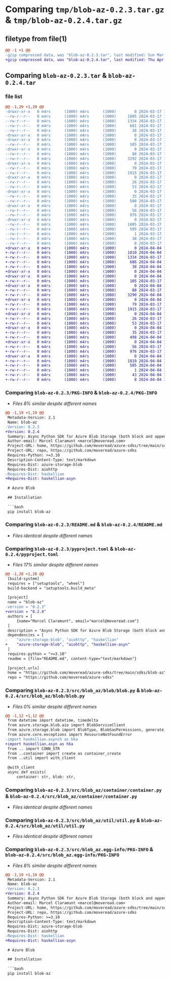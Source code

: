 # Comparing `tmp/blob-az-0.2.3.tar.gz` & `tmp/blob-az-0.2.4.tar.gz`

## filetype from file(1)

```diff
@@ -1 +1 @@
-gzip compressed data, was "blob-az-0.2.3.tar", last modified: Sun Mar 17 17:02:50 2024, max compression
+gzip compressed data, was "blob-az-0.2.4.tar", last modified: Thu Apr  4 17:57:39 2024, max compression
```

## Comparing `blob-az-0.2.3.tar` & `blob-az-0.2.4.tar`

### file list

```diff
@@ -1,29 +1,29 @@
-drwxr-xr-x   0 m4rs      (1000) m4rs      (1000)        0 2024-03-17 17:02:49.993920 blob-az-0.2.3/
--rw-r--r--   0 m4rs      (1000) m4rs      (1000)     1805 2024-03-17 17:02:49.993920 blob-az-0.2.3/PKG-INFO
--rw-r--r--   0 m4rs      (1000) m4rs      (1000)     1334 2024-03-17 17:02:39.000000 blob-az-0.2.3/README.md
--rw-r--r--   0 m4rs      (1000) m4rs      (1000)      681 2024-03-17 17:02:43.000000 blob-az-0.2.3/pyproject.toml
--rw-r--r--   0 m4rs      (1000) m4rs      (1000)       38 2024-03-17 17:02:49.993920 blob-az-0.2.3/setup.cfg
-drwxr-xr-x   0 m4rs      (1000) m4rs      (1000)        0 2024-03-17 17:02:49.983920 blob-az-0.2.3/src/
-drwxr-xr-x   0 m4rs      (1000) m4rs      (1000)        0 2024-03-17 17:02:49.983920 blob-az-0.2.3/src/blob_az/
--rw-r--r--   0 m4rs      (1000) m4rs      (1000)      105 2024-03-17 15:52:25.000000 blob-az-0.2.3/src/blob_az/__init__.py
-drwxr-xr-x   0 m4rs      (1000) m4rs      (1000)        0 2024-03-17 17:02:49.993920 blob-az-0.2.3/src/blob_az/blob/
--rw-r--r--   0 m4rs      (1000) m4rs      (1000)       88 2024-03-17 14:57:22.000000 blob-az-0.2.3/src/blob_az/blob/__init__.py
--rw-r--r--   0 m4rs      (1000) m4rs      (1000)     3292 2024-03-17 15:54:22.000000 blob-az-0.2.3/src/blob_az/blob/blob.py
-drwxr-xr-x   0 m4rs      (1000) m4rs      (1000)        0 2024-03-17 17:02:49.993920 blob-az-0.2.3/src/blob_az/container/
--rw-r--r--   0 m4rs      (1000) m4rs      (1000)       79 2024-03-17 14:57:22.000000 blob-az-0.2.3/src/blob_az/container/__init__.py
--rw-r--r--   0 m4rs      (1000) m4rs      (1000)     1915 2024-03-17 15:54:29.000000 blob-az-0.2.3/src/blob_az/container/container.py
-drwxr-xr-x   0 m4rs      (1000) m4rs      (1000)        0 2024-03-17 17:02:49.993920 blob-az-0.2.3/src/blob_az/env/
--rw-r--r--   0 m4rs      (1000) m4rs      (1000)       26 2024-03-17 15:54:16.000000 blob-az-0.2.3/src/blob_az/env/__init__.py
--rw-r--r--   0 m4rs      (1000) m4rs      (1000)       53 2024-03-17 15:52:19.000000 blob-az-0.2.3/src/blob_az/env/keys.py
-drwxr-xr-x   0 m4rs      (1000) m4rs      (1000)        0 2024-03-17 17:02:49.993920 blob-az-0.2.3/src/blob_az/list/
--rw-r--r--   0 m4rs      (1000) m4rs      (1000)       35 2024-03-17 14:57:22.000000 blob-az-0.2.3/src/blob_az/list/__init__.py
--rw-r--r--   0 m4rs      (1000) m4rs      (1000)      500 2024-03-17 14:57:22.000000 blob-az-0.2.3/src/blob_az/list/list.py
-drwxr-xr-x   0 m4rs      (1000) m4rs      (1000)        0 2024-03-17 17:02:49.993920 blob-az-0.2.3/src/blob_az/util/
--rw-r--r--   0 m4rs      (1000) m4rs      (1000)       56 2024-03-17 14:57:22.000000 blob-az-0.2.3/src/blob_az/util/__init__.py
--rw-r--r--   0 m4rs      (1000) m4rs      (1000)      976 2024-03-17 15:52:48.000000 blob-az-0.2.3/src/blob_az/util/util.py
-drwxr-xr-x   0 m4rs      (1000) m4rs      (1000)        0 2024-03-17 17:02:49.993920 blob-az-0.2.3/src/blob_az.egg-info/
--rw-r--r--   0 m4rs      (1000) m4rs      (1000)     1805 2024-03-17 17:02:49.000000 blob-az-0.2.3/src/blob_az.egg-info/PKG-INFO
--rw-r--r--   0 m4rs      (1000) m4rs      (1000)      505 2024-03-17 17:02:49.000000 blob-az-0.2.3/src/blob_az.egg-info/SOURCES.txt
--rw-r--r--   0 m4rs      (1000) m4rs      (1000)        1 2024-03-17 17:02:49.000000 blob-az-0.2.3/src/blob_az.egg-info/dependency_links.txt
--rw-r--r--   0 m4rs      (1000) m4rs      (1000)       38 2024-03-17 17:02:49.000000 blob-az-0.2.3/src/blob_az.egg-info/requires.txt
--rw-r--r--   0 m4rs      (1000) m4rs      (1000)        8 2024-03-17 17:02:49.000000 blob-az-0.2.3/src/blob_az.egg-info/top_level.txt
+drwxr-xr-x   0 m4rs      (1000) m4rs      (1000)        0 2024-04-04 17:57:39.034859 blob-az-0.2.4/
+-rw-r--r--   0 m4rs      (1000) m4rs      (1000)     1810 2024-04-04 17:57:39.034859 blob-az-0.2.4/PKG-INFO
+-rw-r--r--   0 m4rs      (1000) m4rs      (1000)     1334 2024-03-17 17:02:39.000000 blob-az-0.2.4/README.md
+-rw-r--r--   0 m4rs      (1000) m4rs      (1000)      686 2024-04-04 17:57:04.000000 blob-az-0.2.4/pyproject.toml
+-rw-r--r--   0 m4rs      (1000) m4rs      (1000)       38 2024-04-04 17:57:39.034859 blob-az-0.2.4/setup.cfg
+drwxr-xr-x   0 m4rs      (1000) m4rs      (1000)        0 2024-04-04 17:57:39.024859 blob-az-0.2.4/src/
+drwxr-xr-x   0 m4rs      (1000) m4rs      (1000)        0 2024-04-04 17:57:39.024859 blob-az-0.2.4/src/blob_az/
+-rw-r--r--   0 m4rs      (1000) m4rs      (1000)      105 2024-03-17 15:52:25.000000 blob-az-0.2.4/src/blob_az/__init__.py
+drwxr-xr-x   0 m4rs      (1000) m4rs      (1000)        0 2024-04-04 17:57:39.034859 blob-az-0.2.4/src/blob_az/blob/
+-rw-r--r--   0 m4rs      (1000) m4rs      (1000)       88 2024-03-17 14:57:22.000000 blob-az-0.2.4/src/blob_az/blob/__init__.py
+-rw-r--r--   0 m4rs      (1000) m4rs      (1000)     3290 2024-04-04 17:57:14.000000 blob-az-0.2.4/src/blob_az/blob/blob.py
+drwxr-xr-x   0 m4rs      (1000) m4rs      (1000)        0 2024-04-04 17:57:39.034859 blob-az-0.2.4/src/blob_az/container/
+-rw-r--r--   0 m4rs      (1000) m4rs      (1000)       79 2024-03-17 14:57:22.000000 blob-az-0.2.4/src/blob_az/container/__init__.py
+-rw-r--r--   0 m4rs      (1000) m4rs      (1000)     1915 2024-03-17 15:54:29.000000 blob-az-0.2.4/src/blob_az/container/container.py
+drwxr-xr-x   0 m4rs      (1000) m4rs      (1000)        0 2024-04-04 17:57:39.034859 blob-az-0.2.4/src/blob_az/env/
+-rw-r--r--   0 m4rs      (1000) m4rs      (1000)       26 2024-03-17 15:54:16.000000 blob-az-0.2.4/src/blob_az/env/__init__.py
+-rw-r--r--   0 m4rs      (1000) m4rs      (1000)       53 2024-03-17 15:52:19.000000 blob-az-0.2.4/src/blob_az/env/keys.py
+drwxr-xr-x   0 m4rs      (1000) m4rs      (1000)        0 2024-04-04 17:57:39.034859 blob-az-0.2.4/src/blob_az/list/
+-rw-r--r--   0 m4rs      (1000) m4rs      (1000)       35 2024-03-17 14:57:22.000000 blob-az-0.2.4/src/blob_az/list/__init__.py
+-rw-r--r--   0 m4rs      (1000) m4rs      (1000)      498 2024-04-04 17:57:19.000000 blob-az-0.2.4/src/blob_az/list/list.py
+drwxr-xr-x   0 m4rs      (1000) m4rs      (1000)        0 2024-04-04 17:57:39.034859 blob-az-0.2.4/src/blob_az/util/
+-rw-r--r--   0 m4rs      (1000) m4rs      (1000)       56 2024-03-17 14:57:22.000000 blob-az-0.2.4/src/blob_az/util/__init__.py
+-rw-r--r--   0 m4rs      (1000) m4rs      (1000)      976 2024-03-17 15:52:48.000000 blob-az-0.2.4/src/blob_az/util/util.py
+drwxr-xr-x   0 m4rs      (1000) m4rs      (1000)        0 2024-04-04 17:57:39.034859 blob-az-0.2.4/src/blob_az.egg-info/
+-rw-r--r--   0 m4rs      (1000) m4rs      (1000)     1810 2024-04-04 17:57:39.000000 blob-az-0.2.4/src/blob_az.egg-info/PKG-INFO
+-rw-r--r--   0 m4rs      (1000) m4rs      (1000)      505 2024-04-04 17:57:39.000000 blob-az-0.2.4/src/blob_az.egg-info/SOURCES.txt
+-rw-r--r--   0 m4rs      (1000) m4rs      (1000)        1 2024-04-04 17:57:39.000000 blob-az-0.2.4/src/blob_az.egg-info/dependency_links.txt
+-rw-r--r--   0 m4rs      (1000) m4rs      (1000)       43 2024-04-04 17:57:39.000000 blob-az-0.2.4/src/blob_az.egg-info/requires.txt
+-rw-r--r--   0 m4rs      (1000) m4rs      (1000)        8 2024-04-04 17:57:39.000000 blob-az-0.2.4/src/blob_az.egg-info/top_level.txt
```

### Comparing `blob-az-0.2.3/PKG-INFO` & `blob-az-0.2.4/PKG-INFO`

 * *Files 8% similar despite different names*

```diff
@@ -1,19 +1,19 @@
 Metadata-Version: 2.1
 Name: blob-az
-Version: 0.2.3
+Version: 0.2.4
 Summary: Async Python SDK for Azure Blob Storage (both block and append blobs)
 Author-email: Marcel Claramunt <marcel@moveread.com>
 Project-URL: home, https://github.com/moveread/azure-sdks/tree/main/sdks/blob-az
 Project-URL: repo, https://github.com/moveread/azure-sdks
 Requires-Python: >=3.10
 Description-Content-Type: text/markdown
 Requires-Dist: azure-storage-blob
 Requires-Dist: aiohttp
-Requires-Dist: haskellian
+Requires-Dist: haskellian-asyn
 
 # Azure Blob
 
 ## Installation
 
 ```bash
 pip install blob-az
```

### Comparing `blob-az-0.2.3/README.md` & `blob-az-0.2.4/README.md`

 * *Files identical despite different names*

### Comparing `blob-az-0.2.3/pyproject.toml` & `blob-az-0.2.4/pyproject.toml`

 * *Files 17% similar despite different names*

```diff
@@ -1,20 +1,20 @@
 [build-system]
 requires = ["setuptools", "wheel"]
 build-backend = "setuptools.build_meta"
 
 [project]
 name = "blob-az"
-version = "0.2.3"
+version = "0.2.4"
 authors = [
     {name="Marcel Claramunt", email="marcel@moveread.com"}
 ]
 description = "Async Python SDK for Azure Blob Storage (both block and append blobs)"
 dependencies = [
-    "azure-storage-blob", "aiohttp", "haskellian"    
+    "azure-storage-blob", "aiohttp", "haskellian-asyn"    
 ]
 requires-python = ">=3.10"
 readme = {file="README.md", content-type="text/markdown"}
 
 [project.urls]
 home = "https://github.com/moveread/azure-sdks/tree/main/sdks/blob-az"
 repo = "https://github.com/moveread/azure-sdks"
```

### Comparing `blob-az-0.2.3/src/blob_az/blob/blob.py` & `blob-az-0.2.4/src/blob_az/blob/blob.py`

 * *Files 0% similar despite different names*

```diff
@@ -1,12 +1,12 @@
 from datetime import datetime, timedelta
 from azure.storage.blob.aio import BlobServiceClient
 from azure.storage.blob import BlobType, BlobSasPermissions, generate_blob_sas
 from azure.core.exceptions import ResourceNotFoundError
-import haskellian.asynch as hka
+import haskellian.asyn as hka
 from .. import CONN_STR
 from ..container import create as container_create
 from ..util import with_client
 
 @with_client
 async def exists(
     container: str, blob: str,
```

### Comparing `blob-az-0.2.3/src/blob_az/container/container.py` & `blob-az-0.2.4/src/blob_az/container/container.py`

 * *Files identical despite different names*

### Comparing `blob-az-0.2.3/src/blob_az/util/util.py` & `blob-az-0.2.4/src/blob_az/util/util.py`

 * *Files identical despite different names*

### Comparing `blob-az-0.2.3/src/blob_az.egg-info/PKG-INFO` & `blob-az-0.2.4/src/blob_az.egg-info/PKG-INFO`

 * *Files 8% similar despite different names*

```diff
@@ -1,19 +1,19 @@
 Metadata-Version: 2.1
 Name: blob-az
-Version: 0.2.3
+Version: 0.2.4
 Summary: Async Python SDK for Azure Blob Storage (both block and append blobs)
 Author-email: Marcel Claramunt <marcel@moveread.com>
 Project-URL: home, https://github.com/moveread/azure-sdks/tree/main/sdks/blob-az
 Project-URL: repo, https://github.com/moveread/azure-sdks
 Requires-Python: >=3.10
 Description-Content-Type: text/markdown
 Requires-Dist: azure-storage-blob
 Requires-Dist: aiohttp
-Requires-Dist: haskellian
+Requires-Dist: haskellian-asyn
 
 # Azure Blob
 
 ## Installation
 
 ```bash
 pip install blob-az
```

